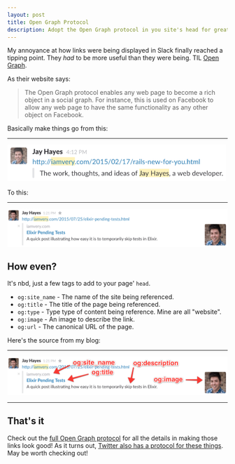 ```yaml
---
layout: post
title: Open Graph Protocol
description: Adopt the Open Graph protocol in you site's head for great good!
---
```


My annoyance at how links were being displayed in Slack finally reached a tipping point.
They _had_ to be more useful than they were being.
TIL [Open Graph][open-graph].

As their website says:

> The Open Graph protocol enables any web page to become a rich object in a social graph.
> For instance, this is used on Facebook to allow any web page to have the same functionality as any other object on Facebook.

Basically make things go from this:

---
<img width="500" src="/img/blog/2015/07/before.png" alt="before open graph">

To this:

---
<img width="800" src="/img/blog/2015/07/after.png" alt="after open graph">

## How even?

It's nbd, just a few tags to add to your page' `head`.

* `og:site_name` - The name of the site being referenced.
* `og:title` - The title of the page being referenced.
* `og:type` - Type type of content being reference. Mine are all "website".
* `og:image` - An image to describe the link.
* `og:url` - The canonical URL of the page.

Here's the source from my blog:

<script src="http://gist-it.appspot.com/https://github.com/iamvery/iamvery.github.com/blob/5187793b1bfd624dde029f37f380e3b36eaf70d1/_layouts/default.html?slice=13:18"></script>

---
<img width="800" src="/img/blog/2015/07/annotated.png" alt="annotated screenshot of a slack-rendered link">

---

## That's it

Check out the [full Open Graph protocol][open-graph] for all the details in making those links look good!
As it turns out, [Twitter also has a protocol for these things][twitter-cards].
May be worth checking out!

[open-graph]: http://ogp.me/
[twitter-cards]: https://dev.twitter.com/cards/markup
